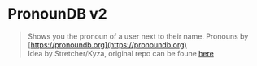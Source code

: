 # PronounDB v2
> Shows you the pronoun of a user next to their name.
> Pronouns by [https://pronoundb.org](https://pronoundb.org)  
> Idea by Stretcher/Kyza, original repo can be foune [here](https://github.com/Strencher/BetterDiscordStuff)